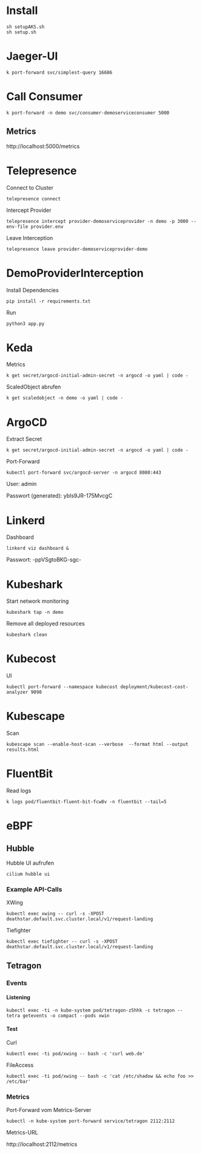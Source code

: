 # Install

```
sh setupAKS.sh
sh setup.sh
```

# Jaeger-UI

```
k port-forward svc/simplest-query 16686
```

# Call Consumer

```
k port-forward -n demo svc/consumer-demoserviceconsumer 5000
```

## Metrics

http://localhost:5000/metrics

# Telepresence

Connect to Cluster
```
telepresence connect
```

Intercept Provider
```
telepresence intercept provider-demoserviceprovider -n demo -p 3000 --env-file provider.env
```

Leave Interception
```
telepresence leave provider-demoserviceprovider-demo
```

# DemoProviderInterception

Install Dependencies
```
pip install -r requirements.txt
```

Run
```
python3 app.py
```

# Keda

Metrics

```
k get secret/argocd-initial-admin-secret -n argocd -o yaml | code -
```

ScaledObject abrufen

```
k get scaledobject -n demo -o yaml | code -
```

# ArgoCD

Extract Secret
```
k get secret/argocd-initial-admin-secret -n argocd -o yaml | code -
```

Port-Forward
```
kubectl port-forward svc/argocd-server -n argocd 8080:443
```

User:
admin

Passwort (generated):
ybIs9JR-175MvcgC

# Linkerd

Dashboard
```
linkerd viz dashboard &
```
Passwort:
-ppVSgtoBKG-sgc-

# Kubeshark

Start network monitoring

```
kubeshark tap -n demo
```

Remove all deployed resources

```
kubeshark clean
```

# Kubecost

UI

```
kubectl port-forward --namespace kubecost deployment/kubecost-cost-analyzer 9090
```

# Kubescape

Scan

```
kubescape scan --enable-host-scan --verbose  --format html --output results.html
```

# FluentBit

Read logs

```
k logs pod/fluentbit-fluent-bit-fcw8v -n fluentbit --tail=5
```

# eBPF

## Hubble

Hubble UI aufrufen

```
cilium hubble ui
```

### Example API-Calls

XWing

```
kubectl exec xwing -- curl -s -XPOST deathstar.default.svc.cluster.local/v1/request-landing
```

Tiefighter

```
kubectl exec tiefighter -- curl -s -XPOST deathstar.default.svc.cluster.local/v1/request-landing
```

## Tetragon

### Events

#### Listening

```
kubectl exec -ti -n kube-system pod/tetragon-z5hhk -c tetragon -- tetra getevents -o compact --pods xwin
```

#### Test

Curl

```
kubectl exec -ti pod/xwing -- bash -c 'curl web.de'
```

FileAccess

```
kubectl exec -ti pod/xwing -- bash -c 'cat /etc/shadow && echo foo >> /etc/bar'
```

### Metrics

Port-Forward vom Metrics-Server

```
kubectl -n kube-system port-forward service/tetragon 2112:2112
```

Metrics-URL

http://localhost:2112/metrics